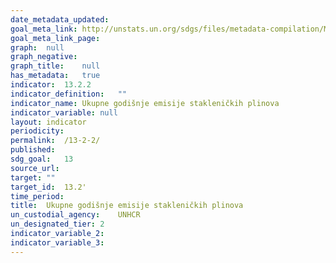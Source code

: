 ```yaml
---	
date_metadata_updated:	
goal_meta_link:	http://unstats.un.org/sdgs/files/metadata-compilation/Metadata-Goal-13.pdf'
goal_meta_link_page:	
graph:	null
graph_negative:	
graph_title:	null
has_metadata:	true
indicator:	13.2.2
indicator_definition:	""
indicator_name:	Ukupne godišnje emisije stakleničkih plinova
indicator_variable:	null
layout:	indicator
periodicity:	
permalink:	/13-2-2/
published:	
sdg_goal:	13
source_url:	
target:	""
target_id:	13.2'
time_period:	
title:	Ukupne godišnje emisije stakleničkih plinova
un_custodial_agency:	UNHCR
un_designated_tier:	2
indicator_variable_2:	
indicator_variable_3:	
---	
```

